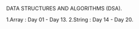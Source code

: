 DATA STRUCTURES AND ALGORITHMS (DSA).

  1.Array : Day 01 - Day 13.
  2.String : Day 14 - Day 20.
  
